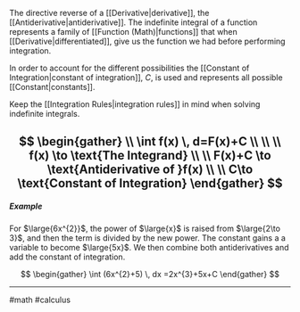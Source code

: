 The directive reverse of a [[Derivative|derivative]], the [[Antiderivative|antiderivative]]. The indefinite integral of a function represents a family of [[Function (Math)|functions]] that when [[Derivative|differentiated]], give us the function we had before performing integration. 

In order to account for the different possibilities the [[Constant of Integration|constant of integration]], $C$, is used and represents all possible [[Constant|constants]]. 

Keep the [[Integration Rules|integration rules]] in mind when solving indefinite integrals.

$$
\begin{gather} \\
\int f(x) \, d=F(x)+C \\ \\ \\
f(x) \to \text{The Integrand} \\ \\
F(x)+C \to \text{Antiderivative of }f(x) \\ \\
C\to \text{Constant of Integration}
\end{gather}
$$
---
##### Example

For $\large{6x^{2}}$, the power of $\large{x}$ is raised from  $\large{2\to 3}$, and then the term is divided by the new power. The constant gains a a variable to become $\large{5x}$. We then combine both antiderivatives and add the constant of integration.

$$
\begin{gather}
\int (6x^{2}+5) \, dx =2x^{3}+5x+C
\end{gather}
$$

---
#math #calculus 

